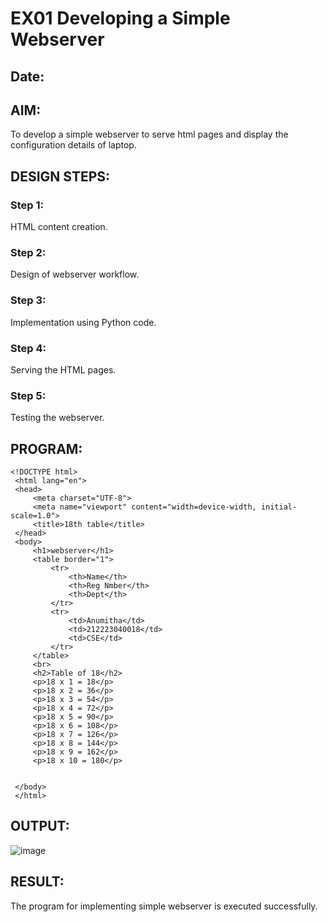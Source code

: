  
# EX01 Developing a Simple Webserver
## Date:

## AIM:
To develop a simple webserver to serve html pages and display the configuration details of laptop.

## DESIGN STEPS:
### Step 1: 
HTML content creation.

### Step 2:
Design of webserver workflow.

### Step 3:
Implementation using Python code.

### Step 4:
Serving the HTML pages.

### Step 5:
Testing the webserver.

## PROGRAM:
```
<!DOCTYPE html>
 <html lang="en">
 <head>
     <meta charset="UTF-8">
     <meta name="viewport" content="width=device-width, initial-scale=1.0">
     <title>18th table</title>
 </head>
 <body>
     <h1>webserver</h1>
     <table border="1">
         <tr>
             <th>Name</th>
             <th>Reg Nmber</th>
             <th>Dept</th>
         </tr>
         <tr>
             <td>Anumitha</td>
             <td>212223040018</td>
             <td>CSE</td>
         </tr>
     </table>
     <br>
     <h2>Table of 18</h2>
     <p>18 x 1 = 18</p>
     <p>18 x 2 = 36</p>
     <p>18 x 3 = 54</p>
     <p>18 x 4 = 72</p>
     <p>18 x 5 = 90</p>
     <p>18 x 6 = 108</p>
     <p>18 x 7 = 126</p>
     <p>18 x 8 = 144</p>
     <p>18 x 9 = 162</p>
     <p>18 x 10 = 180</p>
        
 
 </body>
 </html>
```
## OUTPUT:

![image](https://github.com/user-attachments/assets/075dccf7-9a63-4f85-8d09-0c9a11d3c4e7)


## RESULT:
The program for implementing simple webserver is executed successfully.
